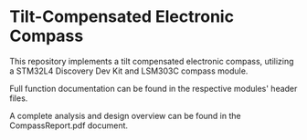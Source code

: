 # Tilt-Compensated Electronic Compass #

This repository implements a tilt compensated electronic compass, utilizing a STM32L4 Discovery Dev Kit and LSM303C compass module.

Full function documentation can be found in the respective modules' header files.

A complete analysis and design overview can be found in the CompassReport.pdf document.